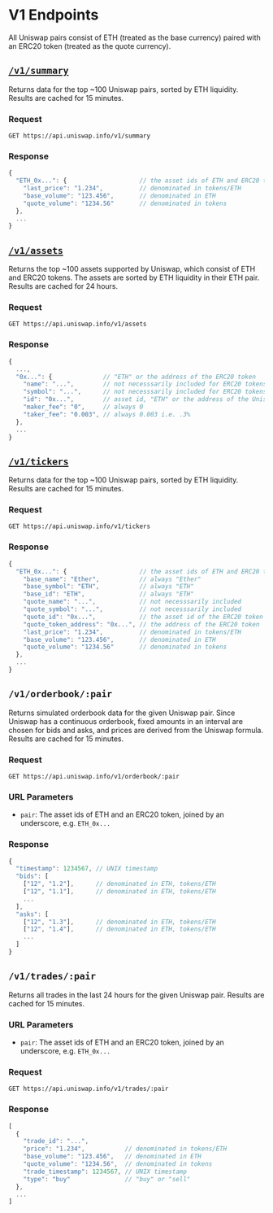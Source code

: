 # V1 Endpoints

All Uniswap pairs consist of ETH (treated as the base currency) paired with an ERC20 token (treated as the quote currency).

## [`/v1/summary`](https://api.uniswap.info/v1/summary)

Returns data for the top ~100 Uniswap pairs, sorted by ETH liquidity. Results are cached for 15 minutes.

### Request

`GET https://api.uniswap.info/v1/summary`

### Response

```javascript
{
  "ETH_0x...": {                    // the asset ids of ETH and ERC20 tokens, joined by an underscore
    "last_price": "1.234",          // denominated in tokens/ETH
    "base_volume": "123.456",       // denominated in ETH
    "quote_volume": "1234.56"       // denominated in tokens
  },
  ...
}
```

## [`/v1/assets`](https://api.uniswap.info/v1/assets)

Returns the top ~100 assets supported by Uniswap, which consist of ETH and ERC20 tokens. The assets are sorted by ETH liquidity in their ETH pair. Results are cached for 24 hours.

### Request

`GET https://api.uniswap.info/v1/assets`

### Response

```javascript
{
  ...,
  "0x...": {              // "ETH" or the address of the ERC20 token
    "name": "...",        // not necesssarily included for ERC20 tokens
    "symbol": "...",      // not necesssarily included for ERC20 tokens
    "id": "0x...",        // asset id, "ETH" or the address of the Uniswap exchange for the ERC20 token
    "maker_fee": "0",     // always 0
    "taker_fee": "0.003", // always 0.003 i.e. .3%
  },
  ...
}
```

## [`/v1/tickers`](https://api.uniswap.info/v1/tickers)

Returns data for the top ~100 Uniswap pairs, sorted by ETH liquidity. Results are cached for 15 minutes.

### Request

`GET https://api.uniswap.info/v1/tickers`

### Response

```javascript
{
  "ETH_0x...": {                    // the asset ids of ETH and ERC20 tokens, joined by an underscore
    "base_name": "Ether",           // always "Ether"
    "base_symbol": "ETH",           // always "ETH"
    "base_id": "ETH",               // always "ETH"
    "quote_name": "...",            // not necesssarily included
    "quote_symbol": "...",          // not necesssarily included
    "quote_id": "0x...",            // the asset id of the ERC20 token
    "quote_token_address": "0x...", // the address of the ERC20 token
    "last_price": "1.234",          // denominated in tokens/ETH
    "base_volume": "123.456",       // denominated in ETH
    "quote_volume": "1234.56"       // denominated in tokens
  },
  ...
}
```

## `/v1/orderbook/:pair`

Returns simulated orderbook data for the given Uniswap pair. Since Uniswap has a continuous orderbook, fixed amounts in an interval are chosen for bids and asks, and prices are derived from the Uniswap formula. Results are cached for 15 minutes.

### Request

`GET https://api.uniswap.info/v1/orderbook/:pair`

### URL Parameters

- `pair`: The asset ids of ETH and an ERC20 token, joined by an underscore, e.g. `ETH_0x...`

### Response

```javascript
{
  "timestamp": 1234567, // UNIX timestamp
  "bids": [
    ["12", "1.2"],      // denominated in ETH, tokens/ETH
    ["12", "1.1"],      // denominated in ETH, tokens/ETH
    ...
  ],
  "asks": [
    ["12", "1.3"],      // denominated in ETH, tokens/ETH
    ["12", "1.4"],      // denominated in ETH, tokens/ETH
    ...
  ]
}
```

## `/v1/trades/:pair`

Returns all trades in the last 24 hours for the given Uniswap pair. Results are cached for 15 minutes.

### URL Parameters

- `pair`: The asset ids of ETH and an ERC20 token, joined by an underscore, e.g. `ETH_0x...`

### Request

`GET https://api.uniswap.info/v1/trades/:pair`

### Response

```javascript
[
  {
    "trade_id": "...",
    "price": "1.234",           // denominated in tokens/ETH
    "base_volume": "123.456",   // denominated in ETH
    "quote_volume": "1234.56",  // denominated in tokens
    "trade_timestamp": 1234567, // UNIX timestamp
    "type": "buy"               // "buy" or "sell"
  },
  ...
]
```
